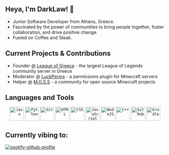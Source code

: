 ## Heya, I'm DarkLaw! 👋
- Junior Software Developer from Athens, Greece.
- Fascinated by the power of communities to bring people together, foster collaboration, and drive positive change.
- Fueled on Coffee and Steak.

## Current Projects & Contributions
- Founder @ [League of Greece](https://discord.gg/league-of-greece-923696773141241938) - the largest League of Legends community server in Greece
- Moderator @ [LuckPerms](https://github.com/LuckPerms) - a permissions plugin for Minecraft servers
- Helper @ [M.O.S.S](https://github.com/MinecraftOSS) - a community for open source Minecraft projects

## Languages and Tools

<div align="center">
    <code><img alt="Java" width="44px"src="https://cdn.jsdelivr.net/gh/devicons/devicon/icons/java/java-original.svg"/></code>
    <code><img alt="Python" width="44px" src="https://cdn.jsdelivr.net/gh/devicons/devicon/icons/python/python-original.svg"/></code>
    <code><img alt="Git" width="44px" src="https://cdn.jsdelivr.net/gh/devicons/devicon/icons/git/git-original.svg"/></code>
    <code><img alt="HTML" width="44px" src="https://cdn.jsdelivr.net/gh/devicons/devicon/icons/html5/html5-original.svg"/></code>
    <code><img alt="CSS" width="44px" src="https://cdn.jsdelivr.net/gh/devicons/devicon/icons/css3/css3-original.svg"/></code>
    <code><img alt="JavaScript" width="44px" src="https://cdn.jsdelivr.net/gh/devicons/devicon/icons/javascript/javascript-original.svg"/></code>
    <code><img alt="NodeJS" width="44px" src="https://cdn.jsdelivr.net/gh/devicons/devicon/icons/nodejs/nodejs-original.svg"/></code>
    <code><img alt="C++" width="44px" src="https://cdn.jsdelivr.net/gh/devicons/devicon/icons/cplusplus/cplusplus-original.svg"/></code>
    <code><img alt="GitHub" width="44px" src="https://cdn.jsdelivr.net/gh/devicons/devicon/icons/github/github-original.svg"/></code>
    <code><img alt="Gradle" width="44px" src="https://cdn.jsdelivr.net/gh/devicons/devicon/icons/gradle/gradle-original.svg"/></code>
</div>

## Currently vibing to:

[![spotify-github-profile](https://spotify-github-profile.vercel.app/api/view?uid=mjcremvtb5larpjuqxdvgp0jt&cover_image=true&theme=novatorem&show_offline=false&background_color=121212&interchange=true&bar_color=53b14f&bar_color_cover=false)](https://spotify-github-profile.vercel.app/api/view?uid=mjcremvtb5larpjuqxdvgp0jt&redirect=true)

<!-- ### 📊 Stats
Stats currently suck, so we don't show them.
![ImDarkLaw's GitHub stats](https://github-readme-stats.vercel.app/api?username=imdarklaw&show_icons=true&theme=gruvbox) -->
